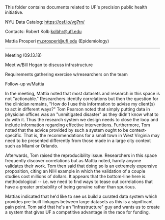 
This folder contains documents related to UF's precision public health initiative.

NYU Data Catalog: https://osf.io/vg7rn/

Contacts:
  Robert Kolb  kolbhr@ufl.edu
  
  Mattia Prosperi m.prosperi@ufl.edu (Epidemiology)

------------------------------------------------------------------------------------

Meeting (09.13.18)
  
  Meet w/Bill Hogan to discuss infrastructure
  
  Requirements gathering exercise w/researchers on the team
  
  Follow-up w/Mattia
  
In the meeting, Mattia noted that most datasets and research in this space is not "actionable."  Researchers identify correlations but then the question for the clinician remains, "How do I use this information to advise my client(s) to act in different ways?"  Tom Pearson noted that simply putting data in physician offices was an "unmitigated disaster" as they didn't know what to do with it.  Thus the research system we design needs to close the loop and include information regarding effective interventions.  Furthermore, Tom noted that the advice provided by such a system ought to be context-specific.  That is, the recommendations for a small town in West Virginia may need to be presented differently from those made in a large city context such as Miami or Orlando.

Afterwards, Tom raised the reproducibility issue.  Researchers in this space frequently discover correlations but as Mattia noted, hardly anyone validates their work.  Tom then said that doing so is an extremely expensive proposition, citing an NIH example in which the validation of a couple studies cost millions of dollars.  It appears that the bottom-line here is methodological -- i.e. we need to find ways to tease out correlations that have a greater probability of being genuine rather than spurious.

Mattias indicated that he'd like to see us build a curated data system which provides pre-built linkages between large datasets as this is a significant pain point.  Tom said that he's an "infrastructure" guy and wants us to create a system that gives UF a competitive advantage in the race for funding.

